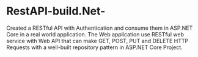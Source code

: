 # RestAPI-build.Net-
Created a RESTful API with Authentication and consume them in ASP.NET Core in a real world application. The Web application use RESTful web service with Web API that can make GET, POST, PUT and DELETE HTTP Requests with a well-built repository pattern in ASP.NET Core Project.
